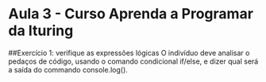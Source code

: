# Aula 3 - Curso Aprenda a Programar da Ituring
##Exercício 1: verifique as expressões lógicas
O indivíduo deve analisar o pedaços de código, usando o comando condicional if/else, e dizer qual será a saída do commando console.log().
